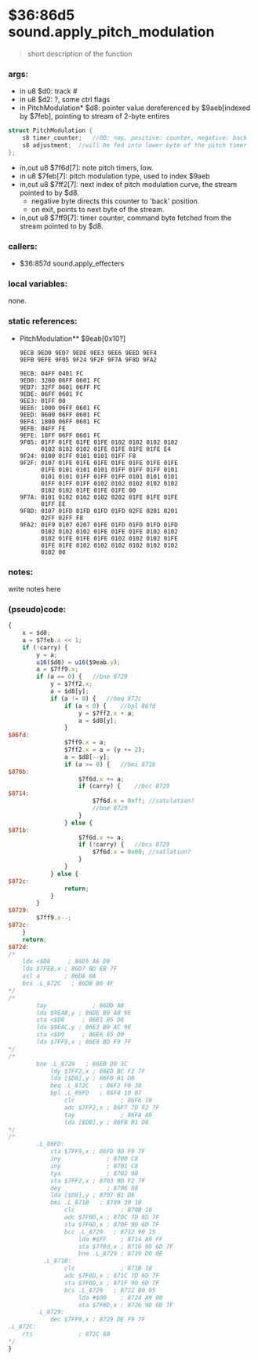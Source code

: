 ﻿

# $36:86d5 sound.apply_pitch_modulation
> short description of the function

### args:
+	in u8 $d0: track #
+	in u8 $d2: ?, some ctrl flags
+	in PitchModulation* $d8: pointer value dereferenced by $9aeb[indexed by $7feb], pointing to stream of 2-byte entires

```cpp
struct PitchModulation {
	s8 timer_counter;	//00: nop, positive: counter, negative: back
	s8 adjustment;	//will be fed into lower byte of the pitch timer
};
```

+	in,out u8 $7f6d[7]: note pitch timers, low.
+	in u8 $7feb[7]: pitch modulation type, used to index $9aeb
+	in,out u8 $7ff2[7]: next index of pitch modulation curve, the stream pointed to by $d8.
	- negative byte directs this counter to 'back' position.
	- on exit, points to next byte of the stream.
+	in,out u8 $7ff9[7]: timer counter, command byte fetched from the stream pointed to by $d8.

### callers:
+	$36:857d sound.apply_effecters

### local variables:
none.

### static references:
+	PitchModulation** $9eab[0x10?]
	
		9ECB 9ED0 9ED7 9EDE 9EE3 9EE6 9EED 9EF4 
		9EFB 9EFE 9F05 9F24 9F2F 9F7A 9F8D 9FA2 

		9ECB: 04FF 0401 FC
		9ED0: 3200 06FF 0601 FC
		9ED7: 32FF 0601 06FF FC
		9EDE: 06FF 0601 FC
		9EE3: 01FF 00
		9EE6: 1000 06FF 0601 FC
		9EED: 0600 06FF 0601 FC
		9EF4: 1800 06FF 0601 FC
		9EFB: 04FF FE
		9EFE: 18FF 06FF 0601 FC
		9F05: 01FF 01FE 01FE 01FE 0102 0102 0102 0102
		      0102 0102 0102 01FE 01FE 01FE 01FE E4
		9F24: 0100 01FF 0101 0101 01FF F8
		9F2F: 0107 01FE 01FE 01FE 01FE 01FE	01FE 01FE
			  01FE 0101 0101 0101 01FF 01FF	01FF 0101
			  0101 0101 01FF 01FF 01FF 0101	0101 0101
			  01FF 01FF 01FF 0102 0102 0102	0102 0102
			  0102 0102 01FE 01FE 01FE 00
		9F7A: 0101 0102 0102 0102 0202 01FE 01FE 01FE
		      01FF EE
		9F8D: 0107 01FD 01FD 01FD 01FD 02FE 0201 0201
		      02FF 02FF F8
		9FA2: 01F9 0107 0207 01FE 01FD 01FD 01FD 01FD
		      0102 0102 0102 01FE 01FE 01FE 0102 0102
			  0102 01FE 01FE 01FE 0102 0102 0102 01FE
			  01FE 01FE 0102 0102 0102 0102 0102 0102
			  0102 00

### notes:
write notes here

### (pseudo)code:
```js
{
	x = $d0;
	a = $7feb.x << 1;
	if (!carry) {
		y = a;
		u16($d8) = u16($9eab.y);
		a = $7ff9.x;
		if (a == 0) {	//bne 8729
			y = $7ff2.x;
			a = $d8[y];
			if (a != 0) {	//beq 872c
				if (a < 0) {	//bpl 86fd
					y = $7ff2.x + a;
					a = $d8[y];
				}
$86fd:
				$7ff9.x = a;
				$7ff2.x = a = (y += 2);
				a = $d8[--y];
				if (a >= 0) {	//bmi 871b
$870b:
					$7f6d.x += a;
					if (carry) {	//bcc 8729
$8714:
						$7f6d.x = 0xff;	//satulation?
						//bne 8729
					}
				} else {
$871b:
					$7f6d.x += a;
					if (!carry) {	//bcs 8729
						$7f6d.x = 0x00;	//satlation?
					}
				}
			} else {
$872c:
				return;
			}
		}
$8729:
		$7ff9.x--;
$872c:
	}
	return;
$872d:
/*
    ldx <$D0     ; 86D5 A6 D0
    lda $7FEB,x ; 86D7 BD EB 7F
    asl a       ; 86DA 0A
    bcs .L_872C   ; 86DB B0 4F
*/
/*
        tay             ; 86DD A8
        lda $9EAB,y ; 86DE B9 AB 9E
        sta <$D8     ; 86E1 85 D8
        lda $9EAC,y ; 86E3 B9 AC 9E
        sta <$D9     ; 86E6 85 D9
        lda $7FF9,x ; 86E8 BD F9 7F
*/
/*
        bne .L_8729   ; 86EB D0 3C
            ldy $7FF2,x ; 86ED BC F2 7F
            lda [$D8],y ; 86F0 B1 D8
            beq .L_872C   ; 86F2 F0 38
            bpl .L_86FD   ; 86F4 10 07
                clc             ; 86F6 18
                adc $7FF2,x ; 86F7 7D F2 7F
                tay             ; 86FA A8
                lda [$D8],y ; 86FB B1 D8
*/
/*
        .L_86FD:
            sta $7FF9,x ; 86FD 9D F9 7F
            iny             ; 8700 C8
            iny             ; 8701 C8
            tya             ; 8702 98
            sta $7FF2,x ; 8703 9D F2 7F
            dey             ; 8706 88
            lda [$D8],y ; 8707 B1 D8
            bmi .L_871B   ; 8709 30 10
				clc             ; 870B 18
				adc $7F6D,x ; 870C 7D 6D 7F
				sta $7F6D,x ; 870F 9D 6D 7F
				bcc .L_8729   ; 8712 90 15
					lda #$FF    ; 8714 A9 FF
					sta $7f6d,x ; 8716 9D 6D 7F
					bne .L_8729 ; 8719 D0 0E
          .L_871B:
				clc             ; 871B 18
				adc $7F6D,x ; 871C 7D 6D 7F
				sta $7F6D,x ; 871F 9D 6D 7F
				bcs .L_8729   ; 8722 B0 05
					lda #$00    ; 8724 A9 00
					sta $7F6D,x ; 8726 9D 6D 7F
        .L_8729:
            dec $7FF9,x ; 8729 DE F9 7F
.L_872C:
    rts             ; 872C 60
*/
}
```


